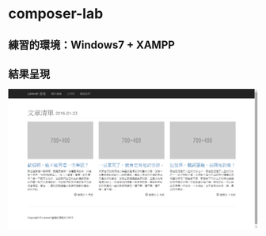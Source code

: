# composer-lab

## 練習的環境：Windows7 + XAMPP

## 結果呈現
![Alt Text](https://github.com/xuan40143119/composer-lab/raw/master/成果.png)
